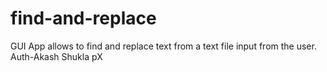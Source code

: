 # find-and-replace
GUI App allows to find and replace text from a text file input from the user.
Auth-Akash Shukla pX
